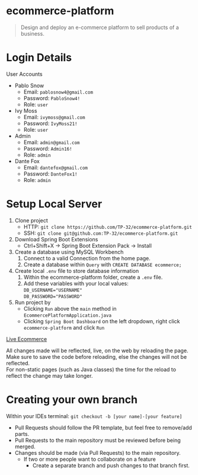 # ecommerce-platform
> Design and deploy an e-commerce platform to sell products of a business.

# Login Details
User Accounts
  - Pablo Snow
    - Email: `pablosnow4@gmail.com`
    - Password: `PabloSnow4!`
    - Role: `user`
  - Ivy Moss
    - Email: `ivymoss@gmail.com`
    - Password: `IvyMoss21!`
    - Role: `user`
  - Admin
    - Email: `admin@gmail.com`
    - Password: `Admin16!`
    - Role: `admin`
  - Dante Fox
    - Email: `dantefox@gmail.com`
    - Password: `DanteFox1!`
    - Role: `admin`
    
# Setup Local Server
1. Clone project
    - HTTP: `git clone https://github.com/TP-32/ecommerce-platform.git`
    - SSH: `git clone git@github.com:TP-32/ecommerce-platform.git`
2. Download Spring Boot Extensions
    - Ctrl+Shift+X -> Spring Boot Extension Pack -> Install
3. Create a database using MySQL Workbench  
    1. Connect to a valid Connection from the home page.  
    2. Create a database within `Query` with `CREATE DATABASE ecommerce;`  
4. Create local `.env` file to store database information
    1. Within the ecommerce-platform folder, create a `.env` file.
    2. Add these variables with your local values:  
       `DB_USERNAME="USERNAME"`  
       `DB_PASSWORD="PASSWORD"`
5. Run project by
    - Clicking `Run` above the `main` method in `EcommercePlatformApplication.java`
    - Clicking `Spring Boot Dashboard` on the left dropdown, right click `ecommerce-platform` and click `Run`

[Live Ecommerce](http://localhost:3000)
    
All changes made will be reflected, live, on the web by reloading the page.  
Make sure to save the code before reloading, else the changes will not be reflected.  
For non-static pages (such as Java classes) the time for the reload to reflect the change may take longer.

# Creating your own branch
Within your IDEs terminal: `git checkout -b [your name]-[your feature]`
- Pull Requests should follow the PR template, but feel free to remove/add parts.
- Pull Requests to the main repository must be reviewed before being merged.
- Changes should be made (via Pull Requests) to the main repository. 
  - If two or more people want to collaborate on a feature
    - Create a separate branch and push changes to that branch first.
